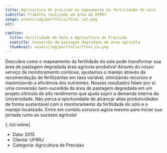 ```yaml
---
title: Agricultura de precisão no mapeamento da fertilidade do solo
subtitle: Trabalho realizado em área da UFRRJ
image: assets/img/portfolio/final_cot.png
alt: 

caption:
  title: Fertilidade do Solo e Agricultura de Precisão
  subtitle: Conversão de pastagem degradada em área agrícola
  thumbnail: assets/img/portfolio/final_Ca.png
---
```

Descubra como o mapeamento da fertilidade do solo pode transformar sua área de pastagem degradada área agrícola produtiva! Através do nosso serviço de monitoramento contínuo, ajustamos o manejo através da recomendação de fertilizantes em taxa variável, otimizando recursos e maximizando a eficiência dos nutrientes. Nossos resultados falam por si: uma conversão bem-sucedida da área de pastagem degradada em um projeto citrícola de alto rendimento que ajuda suprir a demanda interna da Universidade. Não perca a oportunidade de alcançar altas produtividades de forma sustentável com o monitoramento da fertilidade do solo e o manejo localizado. Entre em contato conosco agora mesmo para iniciar sua jornada rumo ao sucesso agrícola!

{:.list-inline}

- Data: 2015
- Cliente: UFRRJ
- Categoria: Agricultura de Precisão

